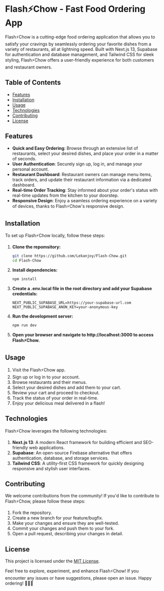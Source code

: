 # Flash⚡Chow - Fast Food Ordering App

Flash⚡Chow is a cutting-edge food ordering application that allows you to satisfy your cravings by seamlessly ordering your favorite dishes from a variety of restaurants, all at lightning speed. Built with Next.js 13, Supabase for authentication and database management, and Tailwind CSS for sleek styling, Flash⚡Chow offers a user-friendly experience for both customers and restaurant owners.

## Table of Contents

- [Features](#features)
- [Installation](#installation)
- [Usage](#usage)
- [Technologies](#technologies)
- [Contributing](#contributing)
- [License](#license)

## Features

- **Quick and Easy Ordering**: Browse through an extensive list of restaurants, select your desired dishes, and place your order in a matter of seconds.
- **User Authentication**: Securely sign up, log in, and manage your personal account.
- **Restaurant Dashboard**: Restaurant owners can manage menu items, track orders, and update their restaurant information via a dedicated dashboard.
- **Real-time Order Tracking**: Stay informed about your order's status with real-time updates from the kitchen to your doorstep.
- **Responsive Design**: Enjoy a seamless ordering experience on a variety of devices, thanks to Flash⚡Chow's responsive design.

## Installation

To set up Flash⚡Chow locally, follow these steps:

1. **Clone the repomsitory:**

   ```bash
   git clone https://github.com/Lekanjoy/Flash-Chow.git
   cd Flash-Chow
   
2. **Install dependencies:**
   ```bash
   npm install
   
3. **Create a .env.local file in the root directory and add your Supabase credentials:**
   ```plaintext
   NEXT_PUBLIC_SUPABASE_URL=https://your-supabase-url.com
   NEXT_PUBLIC_SUPABASE_ANON_KEY=your-anonymous-key
4. **Run the development server:**
   ```bash
   npm run dev
5. **Open your browser and navigate to http://localhost:3000 to access Flash⚡Chow.**

## Usage
1. Visit the Flash⚡Chow app.
2. Sign up or log in to your account.
3. Browse restaurants and their menus.
4. Select your desired dishes and add them to your cart.
5. Review your cart and proceed to checkout.
6. Track the status of your order in real-time.
7. Enjoy your delicious meal delivered in a flash!

## Technologies
Flash⚡Chow leverages the following technologies:

1. **Next.js 13**: A modern React framework for building efficient and SEO-friendly web applications.
2. **Supabase**: An open-source Firebase alternative that offers authentication, database, and storage services.
3. **Tailwind CSS**: A utility-first CSS framework for quickly designing responsive and stylish user interfaces.

## Contributing
We welcome contributions from the community! If you'd like to contribute to Flash⚡Chow, please follow these steps:

1. Fork the repository.
2. Create a new branch for your feature/bugfix.
3. Make your changes and ensure they are well-tested.
4. Commit your changes and push them to your fork.
5. Open a pull request, describing your changes in detail.

## License
This project is licensed under the [MIT License](LICENSE).

Feel free to explore, experiment, and enhance Flash⚡Chow! If you encounter any issues or have suggestions, please open an issue. Happy ordering! 🍔🍕🍣
